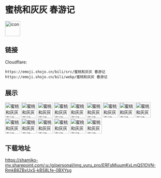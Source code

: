 # 蜜桃和灰灰 春游记
<img src="https://emoji.shojo.cn/bili/src/蜜桃和灰灰 春游记/icon.png" width="50" height="50" alt="icon">

## 链接
Cloudflare:
```
https://emoji.shojo.cn/bili/src/蜜桃和灰灰 春游记
https://emoji.shojo.cn/bili/webp/蜜桃和灰灰 春游记
```
## 展示
<img src="https://emoji.shojo.cn/bili/src/蜜桃和灰灰 春游记/蜜桃和灰灰 春游记-你听听.png" width="50" height="50" alt="蜜桃和灰灰 春游记-你听听">
<img src="https://emoji.shojo.cn/bili/src/蜜桃和灰灰 春游记/蜜桃和灰灰 春游记-emo.png" width="50" height="50" alt="蜜桃和灰灰 春游记-emo">
<img src="https://emoji.shojo.cn/bili/src/蜜桃和灰灰 春游记/蜜桃和灰灰 春游记-大冤种.png" width="50" height="50" alt="蜜桃和灰灰 春游记-大冤种">
<img src="https://emoji.shojo.cn/bili/src/蜜桃和灰灰 春游记/蜜桃和灰灰 春游记-戳一戳.png" width="50" height="50" alt="蜜桃和灰灰 春游记-戳一戳">
<img src="https://emoji.shojo.cn/bili/src/蜜桃和灰灰 春游记/蜜桃和灰灰 春游记-要贴贴.png" width="50" height="50" alt="蜜桃和灰灰 春游记-要贴贴">
<img src="https://emoji.shojo.cn/bili/src/蜜桃和灰灰 春游记/蜜桃和灰灰 春游记-妈.png" width="50" height="50" alt="蜜桃和灰灰 春游记-妈">
<img src="https://emoji.shojo.cn/bili/src/蜜桃和灰灰 春游记/蜜桃和灰灰 春游记-巨乖.png" width="50" height="50" alt="蜜桃和灰灰 春游记-巨乖">
<img src="https://emoji.shojo.cn/bili/src/蜜桃和灰灰 春游记/蜜桃和灰灰 春游记-看傻子.png" width="50" height="50" alt="蜜桃和灰灰 春游记-看傻子">
<img src="https://emoji.shojo.cn/bili/src/蜜桃和灰灰 春游记/蜜桃和灰灰 春游记-气哭.png" width="50" height="50" alt="蜜桃和灰灰 春游记-气哭">
<img src="https://emoji.shojo.cn/bili/src/蜜桃和灰灰 春游记/蜜桃和灰灰 春游记-贴贴.png" width="50" height="50" alt="蜜桃和灰灰 春游记-贴贴">
<img src="https://emoji.shojo.cn/bili/src/蜜桃和灰灰 春游记/蜜桃和灰灰 春游记-可爱.png" width="50" height="50" alt="蜜桃和灰灰 春游记-可爱">
<img src="https://emoji.shojo.cn/bili/src/蜜桃和灰灰 春游记/蜜桃和灰灰 春游记-震惊.png" width="50" height="50" alt="蜜桃和灰灰 春游记-震惊">
<img src="https://emoji.shojo.cn/bili/src/蜜桃和灰灰 春游记/蜜桃和灰灰 春游记-生闷气.png" width="50" height="50" alt="蜜桃和灰灰 春游记-生闷气">
<img src="https://emoji.shojo.cn/bili/src/蜜桃和灰灰 春游记/蜜桃和灰灰 春游记-猛兽出没.png" width="50" height="50" alt="蜜桃和灰灰 春游记-猛兽出没">
<img src="https://emoji.shojo.cn/bili/src/蜜桃和灰灰 春游记/蜜桃和灰灰 春游记-快逃.png" width="50" height="50" alt="蜜桃和灰灰 春游记-快逃">

## 下载地址

https://shamiko-my.sharepoint.com/:u:/g/personal/img_yuru_pro/ERFsMiuumKxLmQS1OVN-RmkB8ZBxUxS-kBS8Lfe-0BXYsg
